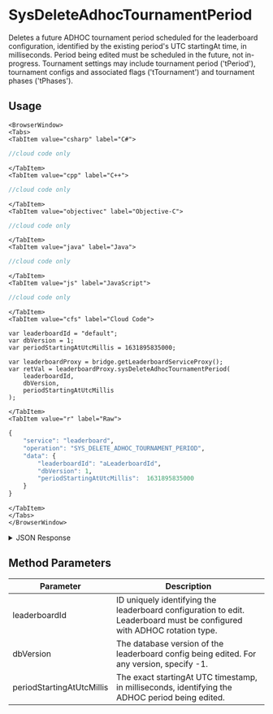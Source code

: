 # SysDeleteAdhocTournamentPeriod

Deletes a future ADHOC tournament period scheduled for the leaderboard configuration, identified by the existing period's UTC startingAt time, in milliseconds. Period being edited must be scheduled in the future, not in-progress. Tournament settings may include tournament period ('tPeriod'), tournament configs and associated flags ('tTournament') and tournament phases ('tPhases').

<PartialServop service_name="leaderboard" operation_name="SYS_DELETE_ADHOC_TOURNAMENT_PERIOD" />

## Usage

```mdx-code-block
<BrowserWindow>
<Tabs>
<TabItem value="csharp" label="C#">
```

```csharp
//cloud code only
```

```mdx-code-block
</TabItem>
<TabItem value="cpp" label="C++">
```

```cpp
//cloud code only
```

```mdx-code-block
</TabItem>
<TabItem value="objectivec" label="Objective-C">
```

```objectivec
//cloud code only
```

```mdx-code-block
</TabItem>
<TabItem value="java" label="Java">
```

```java
//cloud code only
```

```mdx-code-block
</TabItem>
<TabItem value="js" label="JavaScript">
```

```javascript
//cloud code only
```

```mdx-code-block
</TabItem>
<TabItem value="cfs" label="Cloud Code">
```

```cfscript
var leaderboardId = "default";
var dbVersion = 1;
var periodStartingAtUtcMillis = 1631895835000;

var leaderboardProxy = bridge.getLeaderboardServiceProxy();
var retVal = leaderboardProxy.sysDeleteAdhocTournamentPeriod(
    leaderboardId,
	dbVersion,
	periodStartingAtUtcMillis
);
```

```mdx-code-block
</TabItem>
<TabItem value="r" label="Raw">
```

```r
{
	"service": "leaderboard",
	"operation": "SYS_DELETE_ADHOC_TOURNAMENT_PERIOD",
	"data": {
		"leaderboardId": "aLeaderboardId",
		"dbVersion": 1,
		"periodStartingAtUtcMillis":  1631895835000
	}
}
```

```mdx-code-block
</TabItem>
</Tabs>
</BrowserWindow>
```

<details>
<summary>JSON Response</summary>

```json
{
  "data": {
    "aLeaderboardIdC": {
      "leaderboardId": "aLeaderboardId",
      "dbVersion": 6,
      "resetAt": null,
      "leaderboardType": "HIGH_VALUE",
      "rotationType": "ADHOC",
      "retainedCount": 5,
      "data": {},
      "numDaysToRotate": 0,
      "entryType": "PLAYER",
      "tEnabled": true,
      "tTemplateOnly": false,
      "currentVersionId": 1,
      "currentPeriod": {
        "versionId": 1,
        "startingAt": 1632253445307,
        "endingAt": null,
        "rotationType": "ADHOC",
        "numDaysToRotate": 0
      }
    }
  },
  "status": 200
}
```
</details>

## Method Parameters
Parameter | Description
--------- | -----------
leaderboardId | ID uniquely identifying the leaderboard configuration to edit. Leaderboard must be configured with ADHOC rotation type.
dbVersion | The database version of the leaderboard config being edited. For any version, specify -1.
periodStartingAtUtcMillis | The exact startingAt UTC timestamp, in milliseconds, identifying the ADHOC period being edited.


